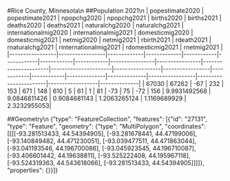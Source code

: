 #Rice County, Minnesota\n
##Population 2021\n
| popestimate2020 | popestimate2021 | npopchg2020 | npopchg2021 | births2020 | births2021 | deaths2020 | deaths2021 | naturalchg2020 | naturalchg2021 | internationalmig2020 | internationalmig2021 | domesticmig2020 | domesticmig2021 | netmig2020 | netmig2021 |  rbirth2021  |  rdeath2021  | rnaturalchg2021 | rinternationalmig2021 | rdomesticmig2021 | rnetmig2021  |
|-----------------|-----------------|-------------|-------------|------------|------------|------------|------------|----------------|----------------|----------------------|----------------------|-----------------|-----------------|------------|------------|--------------|--------------|-----------------|-----------------------|------------------|--------------|
| 67030           | 67262           | -67         | 232         | 153        | 671        | 148        | 610        | 5              | 61             | 1                    | 81                   | -73             | 75              | -72        | 156        | 9.9931492568 | 9.0846811426 | 0.9084681143    | 1.2063265124          | 1.1169689929     | 2.3232955053|

##Geometry\n
{"type": "FeatureCollection", "features": [{"id": "27131", "type": "Feature", "geometry": {"type": "MultiPolygon", "coordinates": [[[[-93.281513433, 44.54394905], [-93.281678441, 44.47199006], [-93.140849482, 44.471230051], [-93.039477511, 44.471863044], [-93.041193546, 44.196700086], [-93.045923545, 44.196710087], [-93.406601442, 44.19638811], [-93.525222408, 44.195967118], [-93.524319363, 44.543618066], [-93.281513433, 44.54394905]]]]}, "properties": {}}]}
